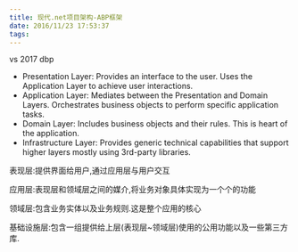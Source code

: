 ```yaml
---
title: 现代.net项目架构-ABP框架
date: 2016/11/23 17:53:37
tags:
---
```



vs 2017 dbp

  


  * Presentation Layer: Provides an interface to the user. Uses the Application Layer to achieve user interactions.
  * Application Layer: Mediates between the Presentation and Domain Layers. Orchestrates business objects to perform specific application tasks.
  * Domain Layer: Includes business objects and their rules. This is heart of the application.
  * Infrastructure Layer: Provides generic technical capabilities that support higher layers mostly using 3rd-party libraries.



表现层:提供界面给用户,通过应用层与用户交互

应用层:表现层和领域层之间的媒介,将业务对象具体实现为一个个的功能

领域层:包含业务实体以及业务规则.这是整个应用的核心

基础设施层:包含一组提供给上层(表现层~领域层)使用的公用功能以及一些第三方库.

  


  


  


  

